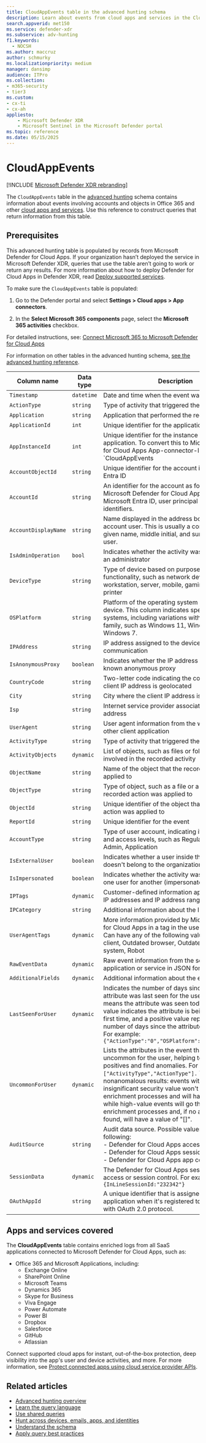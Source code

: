 ```yaml
---
title: CloudAppEvents table in the advanced hunting schema
description: Learn about events from cloud apps and services in the CloudAppEvents table of the advanced hunting schema
search.appverid: met150
ms.service: defender-xdr
ms.subservice: adv-hunting
f1.keywords:
  - NOCSH
ms.author: maccruz
author: schmurky
ms.localizationpriority: medium
manager: dansimp
audience: ITPro
ms.collection: 
- m365-security
- tier3
ms.custom: 
- cx-ti
- cx-ah
appliesto:
    - Microsoft Defender XDR
    - Microsoft Sentinel in the Microsoft Defender portal
ms.topic: reference
ms.date: 05/15/2025
---
```


# CloudAppEvents

[!INCLUDE [Microsoft Defender XDR rebranding](../includes/microsoft-defender.md)]



The `CloudAppEvents` table in the [advanced hunting](advanced-hunting-overview.md) schema contains information about events involving accounts and objects in Office 365 and other [cloud apps and services](#apps-and-services-covered). Use this reference to construct queries that return information from this table.

## Prerequisites
This advanced hunting table is populated by records from Microsoft Defender for Cloud Apps. If your organization hasn’t deployed the service in Microsoft Defender XDR, queries that use the table aren’t going to work or return any results. For more information about how to deploy Defender for Cloud Apps in Defender XDR, read [Deploy supported services](deploy-supported-services.md).


To make sure the `CloudAppEvents` table is populated:

1.  Go to the Defender portal and select **Settings > Cloud apps > App connectors**.

1.  In the **Select Microsoft 365 components** page, select the **Microsoft 365 activities** checkbox.

 For detailed instructions, see: [Connect Microsoft 365 to Microsoft Defender for Cloud Apps](/defender-cloud-apps/protect-office-365#prerequisites)

For information on other tables in the advanced hunting schema, [see the advanced hunting reference](advanced-hunting-schema-tables.md).

| Column name | Data type | Description |
|-------------|-----------|-------------|
| `Timestamp` | `datetime` | Date and time when the event was recorded |
| `ActionType` | `string` | Type of activity that triggered the event |
| `Application` | `string` | Application that performed the recorded action |
| `ApplicationId` | `int` | Unique identifier for the application |
| `AppInstanceId` | `int` | Unique identifier for the instance of an application. To convert this to Microsoft Defender for Cloud Apps App-connector-ID, use `CloudAppEvents| distinct ApplicationId,AppInstanceId,binary_or(binary_shift_left(AppInstanceId,20),Application|order by ApplicationId,AppInstanceId` |
| `AccountObjectId` | `string` | Unique identifier for the account in Microsoft Entra ID |
| `AccountId` | `string` | An identifier for the account as found by Microsoft Defender for Cloud Apps. Could be Microsoft Entra ID, user principal name, or other identifiers. |
| `AccountDisplayName` | `string` | Name displayed in the address book entry for the account user. This is usually a combination of the given name, middle initial, and surname of the user. |
| `IsAdminOperation` | `bool` | Indicates whether the activity was performed by an administrator |
| `DeviceType` | `string` | Type of device based on purpose and functionality, such as network device, workstation, server, mobile, gaming console, or printer |
| `OSPlatform` | `string` | Platform of the operating system running on the device. This column indicates specific operating systems, including variations within the same family, such as Windows 11, Windows 10, and Windows 7. |
| `IPAddress` | `string` | IP address assigned to the device during communication |
| `IsAnonymousProxy` | `boolean` | Indicates whether the IP address belongs to a known anonymous proxy |
| `CountryCode` | `string` | Two-letter code indicating the country where the client IP address is geolocated |
| `City` | `string` | City where the client IP address is geolocated |
| `Isp` | `string` | Internet service provider associated with the IP address |
| `UserAgent` | `string` | User agent information from the web browser or other client application |
| `ActivityType` | `string` | Type of activity that triggered the event |
| `ActivityObjects` | `dynamic` | List of objects, such as files or folders, that were involved in the recorded activity |
| `ObjectName` | `string` | Name of the object that the recorded action was applied to |
| `ObjectType` | `string` | Type of object, such as a file or a folder, that the recorded action was applied to |
| `ObjectId` | `string` | Unique identifier of the object that the recorded action was applied to |
| `ReportId` | `string` | Unique identifier for the event |
| `AccountType` | `string` | Type of user account, indicating its general role and access levels, such as Regular, System, Admin, Application |
| `IsExternalUser` | `boolean` | Indicates whether a user inside the network doesn't belong to the organization's domain |
| `IsImpersonated` | `boolean` | Indicates whether the activity was performed by one user for another (impersonated) user |
| `IPTags` | `dynamic` | Customer-defined information applied to specific IP addresses and IP address ranges |
| `IPCategory` | `string` | Additional information about the IP address |
| `UserAgentTags` | `dynamic` | More information provided by Microsoft Defender for Cloud Apps in a tag in the user agent field. Can have any of the following values: Native client, Outdated browser, Outdated operating system, Robot |
| `RawEventData` | `dynamic` | Raw event information from the source application or service in JSON format |
| `AdditionalFields` | `dynamic` | Additional information about the entity or event |
| `LastSeenForUser` | `dynamic`|Indicates the number of days since a specific attribute was last seen for the user. A value of 0 means the attribute was seen today, a negative value indicates the attribute is being seen for the first time, and a positive value represents the number of days since the attribute was last seen. For example: `{"ActionType":"0","OSPlatform":"4","ISP":"-1"}`|
| `UncommonForUser` | `dynamic`|Lists the attributes in the event that are uncommon for the user, helping to rule out false positives and find anomalies. For example: `["ActivityType","ActionType"].` To filter out nonanomalous results: events with low or insignificant security value won't go through enrichment processes and will have a value of "", while high-value events will go through enrichment processes and, if no anomalies are found, will have a value of "[]".|
| `AuditSource` | `string` |Audit data source. Possible values are one of the following: <br>- Defender for Cloud Apps access control <br>- Defender for Cloud Apps session control <br> - Defender for Cloud Apps app connector |
| `SessionData` |`dynamic` |The Defender for Cloud Apps session ID for access or session control. For example: `{InLineSessionId:"232342"}` |
|`OAuthAppId`|`string`|A unique identifier that is assigned to an application when it's registered to Microsoft Entra with OAuth 2.0 protocol.|

## Apps and services covered

The __CloudAppEvents__ table contains enriched logs from all SaaS applications connected to Microsoft Defender for Cloud Apps, such as:
- Office 365 and Microsoft Applications, including:
   - Exchange Online
   - SharePoint Online
   - Microsoft Teams
   - Dynamics 365
   - Skype for Business
   - Viva Engage
   - Power Automate
   - Power BI
   - Dropbox
   - Salesforce
   - GitHub
   - Atlassian

Connect supported cloud apps for instant, out-of-the-box protection, deep visibility into the app's user and device activities, and more. For more information, see [Protect connected apps using cloud service provider APIs](/defender-cloud-apps/protect-connected-apps).

## Related articles

- [Advanced hunting overview](advanced-hunting-overview.md)
- [Learn the query language](advanced-hunting-query-language.md)
- [Use shared queries](advanced-hunting-shared-queries.md)
- [Hunt across devices, emails, apps, and identities](advanced-hunting-query-emails-devices.md)
- [Understand the schema](advanced-hunting-schema-tables.md)
- [Apply query best practices](advanced-hunting-best-practices.md)

